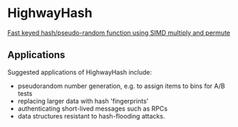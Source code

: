 # HighwayHash

[Fast keyed hash/pseudo-random function using SIMD multiply and permute](https://arxiv.org/abs/1612.06257)

## Applications

Suggested applications of HighwayHash include:

- pseudorandom number generation, e.g. to assign items to bins for A/B tests
- replacing larger data with hash 'fingerprints'
- authenticating short-lived messages such as RPCs
- data structures resistant to hash-flooding attacks.

